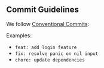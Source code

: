 ## Commit Guidelines

We follow [Conventional Commits](https://www.conventionalcommits.org/):

Examples:
- `feat: add login feature`
- `fix: resolve panic on nil input`
- `chore: update dependencies`